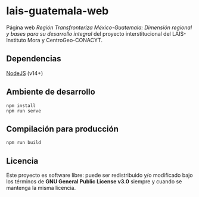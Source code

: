 # lais-guatemala-web

Página web *Región Transfronteriza México-Guatemala:
Dimensión regional y bases para su desarrollo integral* del proyecto interstitucional del LAIS-Instituto Mora y CentroGeo-CONACYT.

## Dependencias

[NodeJS](https://nodejs.org) (v14+)

## Ambiente de desarrollo
```
npm install
npm run serve
```

## Compilación para producción
```
npm run build
```

## Licencia

Este proyecto es software libre: puede ser redistribuido y/o modificado bajo los términos de **GNU General Public License v3.0** siempre y cuando se mantenga la misma licencia.